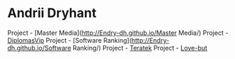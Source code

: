 # Andrii Dryhant

Project - [Master Media](http://Endry-dh.github.io/Master Media/)
Project - [DiplomasVip](http://Endry-dh.github.io/DiplomasVip]/)
Project - [Software Ranking](http://Endry-dh.github.io/Software Ranking/)
Project - [Teratek](http://Endry-dh.github.io/Teratek)
Project - [Love-but](http://Endry-dh.github.io/Love-but/)
